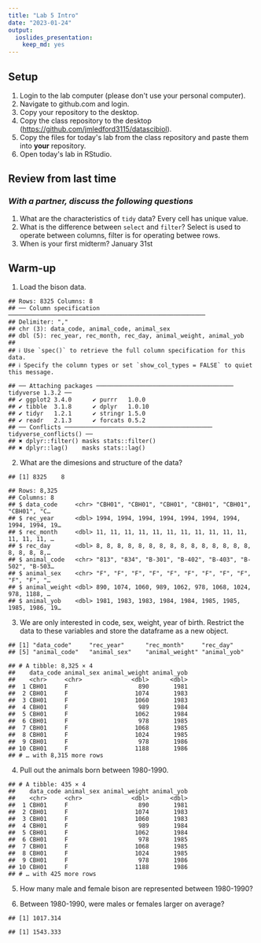 ```yaml
---
title: "Lab 5 Intro"
date: "2023-01-24"
output: 
  ioslides_presentation: 
    keep_md: yes
---
```




## Setup
1. Login to the lab computer (please don't use your personal computer).  
2. Navigate to github.com and login.   
2. Copy your repository to the desktop.   
5. Copy the class repository to the desktop (https://github.com/jmledford3115/datascibiol).  
6. Copy the files for today's lab from the class repository and paste them into **your** repository.  
7. Open today's lab in RStudio.  

## Review from last time
### *With a partner, discuss the following questions*
1. What are the characteristics of `tidy` data? Every cell has unique value.    
2. What is the difference between `select` and `filter`? Select is used to operate between columns, filter is for operating betwee rows.
3. When is your first midterm? January 31st

## Warm-up
1. Load the bison data.

```
## Rows: 8325 Columns: 8
## ── Column specification ────────────────────────────────────────────────────────
## Delimiter: ","
## chr (3): data_code, animal_code, animal_sex
## dbl (5): rec_year, rec_month, rec_day, animal_weight, animal_yob
## 
## ℹ Use `spec()` to retrieve the full column specification for this data.
## ℹ Specify the column types or set `show_col_types = FALSE` to quiet this message.
```

```
## ── Attaching packages ─────────────────────────────────────── tidyverse 1.3.2 ──
## ✔ ggplot2 3.4.0      ✔ purrr   1.0.0 
## ✔ tibble  3.1.8      ✔ dplyr   1.0.10
## ✔ tidyr   1.2.1      ✔ stringr 1.5.0 
## ✔ readr   2.1.3      ✔ forcats 0.5.2 
## ── Conflicts ────────────────────────────────────────── tidyverse_conflicts() ──
## ✖ dplyr::filter() masks stats::filter()
## ✖ dplyr::lag()    masks stats::lag()
```

2. What are the dimesions and structure of the data?

```
## [1] 8325    8
```

```
## Rows: 8,325
## Columns: 8
## $ data_code     <chr> "CBH01", "CBH01", "CBH01", "CBH01", "CBH01", "CBH01", "C…
## $ rec_year      <dbl> 1994, 1994, 1994, 1994, 1994, 1994, 1994, 1994, 1994, 19…
## $ rec_month     <dbl> 11, 11, 11, 11, 11, 11, 11, 11, 11, 11, 11, 11, 11, 11, …
## $ rec_day       <dbl> 8, 8, 8, 8, 8, 8, 8, 8, 8, 8, 8, 8, 8, 8, 8, 8, 8, 8, 8,…
## $ animal_code   <chr> "813", "834", "B-301", "B-402", "B-403", "B-502", "B-503…
## $ animal_sex    <chr> "F", "F", "F", "F", "F", "F", "F", "F", "F", "F", "F", "…
## $ animal_weight <dbl> 890, 1074, 1060, 989, 1062, 978, 1068, 1024, 978, 1188, …
## $ animal_yob    <dbl> 1981, 1983, 1983, 1984, 1984, 1985, 1985, 1985, 1986, 19…
```

3. We are only interested in code, sex, weight, year of birth. Restrict the data to these variables and store the dataframe as a new object.

```
## [1] "data_code"     "rec_year"      "rec_month"     "rec_day"      
## [5] "animal_code"   "animal_sex"    "animal_weight" "animal_yob"
```

```
## # A tibble: 8,325 × 4
##    data_code animal_sex animal_weight animal_yob
##    <chr>     <chr>              <dbl>      <dbl>
##  1 CBH01     F                    890       1981
##  2 CBH01     F                   1074       1983
##  3 CBH01     F                   1060       1983
##  4 CBH01     F                    989       1984
##  5 CBH01     F                   1062       1984
##  6 CBH01     F                    978       1985
##  7 CBH01     F                   1068       1985
##  8 CBH01     F                   1024       1985
##  9 CBH01     F                    978       1986
## 10 CBH01     F                   1188       1986
## # … with 8,315 more rows
```

4. Pull out the animals born between 1980-1990.

```
## # A tibble: 435 × 4
##    data_code animal_sex animal_weight animal_yob
##    <chr>     <chr>              <dbl>      <dbl>
##  1 CBH01     F                    890       1981
##  2 CBH01     F                   1074       1983
##  3 CBH01     F                   1060       1983
##  4 CBH01     F                    989       1984
##  5 CBH01     F                   1062       1984
##  6 CBH01     F                    978       1985
##  7 CBH01     F                   1068       1985
##  8 CBH01     F                   1024       1985
##  9 CBH01     F                    978       1986
## 10 CBH01     F                   1188       1986
## # … with 425 more rows
```

5. How many male and female bison are represented between 1980-1990?


6. Between 1980-1990, were males or females larger on average?

```
## [1] 1017.314
```

```
## [1] 1543.333
```





